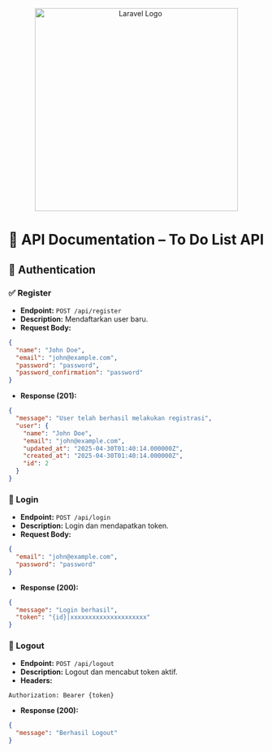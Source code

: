 <p align="center"><a href="https://laravel.com" target="_blank"><img src="https://raw.githubusercontent.com/laravel/art/master/logo-lockup/5%20SVG/2%20CMYK/1%20Full%20Color/laravel-logolockup-cmyk-red.svg" width="400" alt="Laravel Logo"></a></p>

# 📘 API Documentation – To Do List API

## 🔐 Authentication

### ✅ Register
- **Endpoint:** `POST /api/register`
- **Description:** Mendaftarkan user baru.
- **Request Body:**
```json
{
  "name": "John Doe",
  "email": "john@example.com",
  "password": "password",
  "password_confirmation": "password"
}
```
- **Response (201):**
```json
{
  "message": "User telah berhasil melakukan registrasi",
  "user": {
    "name": "John Doe",
    "email": "john@example.com",
    "updated_at": "2025-04-30T01:40:14.000000Z",
    "created_at": "2025-04-30T01:40:14.000000Z",
    "id": 2
  }
}
```

### 🔑 Login
- **Endpoint:** `POST /api/login`
- **Description:** Login dan mendapatkan token.
- **Request Body:**
```json
{
  "email": "john@example.com",
  "password": "password"
}
```
- **Response (200):**
```json
{
  "message": "Login berhasil",
  "token": "{id}|xxxxxxxxxxxxxxxxxxxxx"
}
```

### 🚪 Logout
- **Endpoint:** `POST /api/logout`
- **Description:** Logout dan mencabut token aktif.
- **Headers:**
```
Authorization: Bearer {token}
```
- **Response (200):**
```json
{
  "message": "Berhasil Logout"
}
```